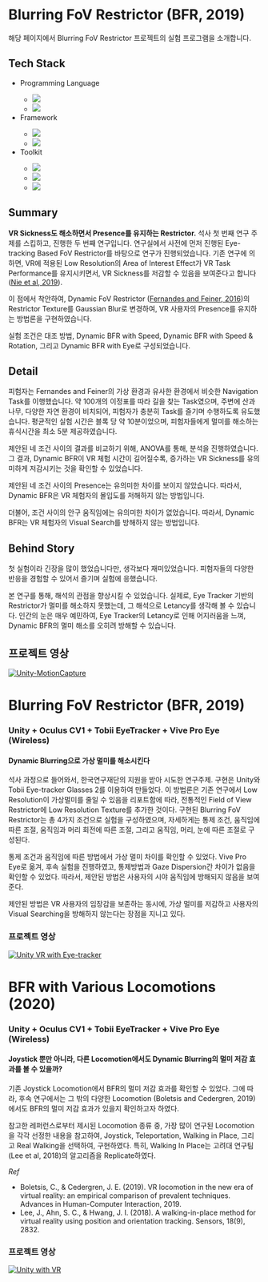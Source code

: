 <h1>Blurring FoV Restrictor (BFR, 2019)</h1>
<p>해당 페이지에서 Blurring FoV Restrictor 프로젝트의 실험 프로그램을 소개합니다.</p>

<h2>Tech Stack</h2>
<ul>
  <li>Programming Language</li>
  <ul>
    <li><img src="https://img.shields.io/badge/C Sharp-239120?style=flat-square&logo=c-sharp&logoColor=white"/></li>
    <li><img src="https://img.shields.io/badge/Unity Shader Lab-000000?style=flat-square&logo=Unity&logoColor=white"/></li>
  </ul>
  <li>Framework</li>
  <ul>
    <li><img src="https://img.shields.io/badge/Tobii EyeTracker-000000?style=flat-square&logo=Unity&logoColor=white"/></li>
    <li><img src="https://img.shields.io/badge/SteamVR-000000?style=flat-square&logo=Steam&logoColor=white"/></li>
  </ul>
  <li>Toolkit</li>
  <ul>
    <li><img src="https://img.shields.io/badge/Unity-000000?style=flat-square&logo=Unity&logoColor=white"/></li>
    <li><img src="https://img.shields.io/badge/Oculus-1C1E20?style=flat-square&logo=Oculus&logoColor=white"/></li>
    <li><img src="https://img.shields.io/badge/HTC Vive-2e317d?style=flat-square&logo=Steam&logoColor=white"/></li>
  </ul>
</ul>

<h2>Summary</h2>
<p><b>VR Sickness도 해소하면서 Presence를 유지하는 Restrictor.</b> 석사 첫 번째 연구 주제를 스킵하고, 진행한 두 번째 연구입니다. 연구실에서 사전에 먼저 진행된 Eye-tracking Based FoV Restrictor를 바탕으로 연구가 진행되었습니다. 기존 연구에 의하면, VR에 적용된 Low Resolution의 Area of Interest Effect가 VR Task Performance를 유지시키면서, VR Sickness를 저감할 수 있음을 보여준다고 합니다 (<a href="https://ieeexplore.ieee.org/abstract/document/8618360?casa_token=7XIKJHIgh_AAAAAA:rp1yiae0uQFRLDEISb3SLB9tHq-I4r13ahLdix2YKq_MprlbajdrGSWLh_mCDj727ZVWgq-4Tt4">Nie et al, 2019</a>).</p> 이 점에서 착안하여, Dynamic FoV Restrictor (<a href="https://ieeexplore.ieee.org/abstract/document/7460053/?casa_token=9q7iwoZ6RFwAAAAA:jLBkmf-DvmYYMkP2OZ6dnjylGfWx10gia4EnSpJ-emdUeY7tDnZfi4MIexVrL57gXLI9nEGhXUY">Fernandes and Feiner, 2016</a>)의 Restrictor Texture를 Gaussian Blur로 변경하여, VR 사용자의 Presence를 유지하는 방법론을 구현하였습니다.</p>
<p>실험 조건은 대조 방법, Dynamic BFR with Speed, Dynamic BFR with Speed & Rotation, 그리고 Dynamic BFR with Eye로 구성되었습니다. 

<h2>Detail</h2>
<p>피험자는 Fernandes and Feiner의 가상 환경과 유사한 환경에서 비슷한 Navigation Task를 이행했습니다. 약 100개의 이정표를 따라 길을 찾는 Task였으며, 주변에 산과 나무, 다양한 자연 환경이 비치되어, 피험자가 충분히 Task를 즐기며 수행하도록 유도했습니다. 평균적인 실험 시간은 블록 당 약 10분이었으며, 피험자들에게 멀미를 해소하는 휴식시간을 최소 5분 제공하였습니다.</p>
<p>제안된 네 조건 사이의 결과를 비교하기 위해, ANOVA를 통해, 분석을 진행하였습니다. 그 결과, Dynamic BFR이 VR 체험 시간이 길어질수록, 증가하는 VR Sickness를 유의미하게 저감시키는 것을 확인할 수 있었습니다.</p>
<p>제안된 네 조건 사이의 Presence는 유의미한 차이를 보이지 않았습니다. 따라서, Dynamic BFR은 VR 체험자의 몰입도를 저해하지 않는 방법입니다.</p>
<p>더불어, 조건 사이의 안구 움직임에는 유의미한 차이가 없었습니다. 따라서, Dynamic BFR는 VR 체험자의 Visual Search를 방해하지 않는 방법입니다.</p>

<h2>Behind Story</h2>
<p>첫 실험이라 긴장을 많이 했었습니다만, 생각보다 재미있었습니다. 피험자들의 다양한 반응을 경험할 수 있어서 즐기며 실험에 응했습니다.</p>
<p>본 연구를 통해, 해석의 관점을 향상시킬 수 있었습니다. 실제로, Eye Tracker 기반의 Restrictor가 멀미를 해소하지 못했는데, 그 해석으로 Letancy를 생각해 볼 수 있습니다. 인간의 눈은 매우 예민하여, Eye Tracker의 Letancy로 인해 어지러움을 느껴, Dynamic BFR의 멀미 해소를 오히려 방해할 수 있습니다.</p>

<h2>프로젝트 영상</h2>

[![Unity-MotionCapture](http://img.youtube.com/vi/YxoRnT_WZvE/0.jpg)](http://www.youtube.com/watch?v=YxoRnT_WZvE "AvatarVisualization")




<h1>Blurring FoV Restrictor (BFR, 2019)</h1>
<h3>Unity + Oculus CV1 + Tobii EyeTracker + Vive Pro Eye (Wireless)</h3>
<h4>Dynamic Blurring으로 가상 멀미를 해소시킨다</h4>
<p>석사 과정으로 들어와서, 한국연구재단의 지원을 받아 시도한 연구주제. 
구현은 Unity와 Tobii Eye-tracker Glasses 2를 이용하여 만들었다.
이 방법론은 기존 연구에서 Low Resolution이 가상멀미를 줄일 수 있음을 리포트함에 따라, 전통적인 Field of View Restrictor에 Low Resolution Texture를 추가한 것이다.
구현된 Blurring FoV Restrictor는 총 4가지 조건으로 실험을 구성하였으며, 자세하게는 통제 조건, 움직임에 따른 조절, 움직임과 머리 회전에 따른 조절, 그리고 움직임, 머리, 눈에 따른 조절로 구성된다.</p>
<p>통제 조건과 움직임에 따른 방법에서 가상 멀미 차이를 확인할 수 있었다.
Vive Pro Eye로 옮겨, 후속 실험을 진행하였고, 통제방법과 Gaze Dispersion간 차이가 없음을 확인할 수 있었다. 따라서, 제안된 방법은 사용자의 시야 움직임에 방해되지 않음을 보여준다.</p>
<p>제안된 방법은 VR 사용자의 임장감을 보존하는 동시에, 가상 멀미를 저감하고 사용자의 Visual Searching을 방해하지 않는다는 장점을 지니고 있다.</p>

<h3>프로젝트 영상</h3>

[![Unity VR with Eye-tracker](http://img.youtube.com/vi/ScoWGe8QFSA/0.jpg)](http://www.youtube.com/watch?v=ScoWGe8QFSA "Blurring FoV Restrictor")

<h1>BFR with Various Locomotions (2020)</h1>
<h3>Unity + Oculus CV1 + Tobii EyeTracker + Vive Pro Eye (Wireless)</h3>
<h4>Joystick 뿐만 아니라, 다른 Locomotion에서도 Dynamic Blurring의 멀미 저감 효과를 볼 수 있을까?</h4>
<p>기존 Joystick Locomotion에서 BFR의 멀미 저감 효과를 확인할 수 있었다. 그에 따라, 후속 연구에서는 그 밖의 다양한 Locomotion (Boletsis and Cedergren, 2019)에서도 BFR의 멀미 저감 효과가 있을지 확인하고자 하였다.</p>
<p>참고한 레퍼런스로부터 제시된 Locomotion 종류 중, 가장 많이 연구된 Locomotion을 각각 선정한 내용을 참고하여, Joystick, Teleportation, Walking in Place, 그리고 Real Walking을 선택하여, 구현하였다. 특히, Walking In Place는 고려대 연구팀 (Lee et al, 2018)의 알고리즘을 Replicate하였다.</p>
<i>Ref</i>
<ul>
  <li>Boletsis, C., & Cedergren, J. E. (2019). VR locomotion in the new era of virtual reality: an empirical comparison of prevalent techniques. Advances in Human-Computer Interaction, 2019.</li>
  <li>Lee, J., Ahn, S. C., & Hwang, J. I. (2018). A walking-in-place method for virtual reality using position and orientation tracking. Sensors, 18(9), 2832.
</li>
</ul>

<h3>프로젝트 영상</h3>

[![Unity with VR](http://img.youtube.com/vi/C_SYNg30jQQ/0.jpg)](http://www.youtube.com/watch?v=C_SYNg30jQQ "BFR with Various Locomotions")


